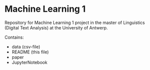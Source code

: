 # Machine Learning 1
Repository for Machine Learning 1 project in the master of Linguistics (Digital Text Analysis) at the University of Antwerp. 

Contains: 
- data (csv-file)
- README (this file)
- paper
- JupyterNotebook


